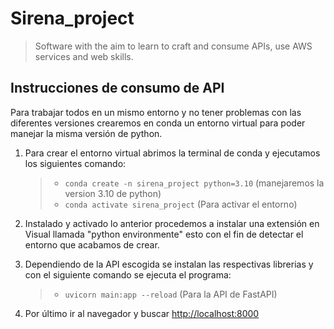 # **Sirena_project**
>Software with the aim to learn to craft and consume APIs, use AWS services and web skills.

## __Instrucciones de consumo de API__
Para trabajar todos en un mismo entorno y no tener problemas con las diferentes versiones crearemos en conda un entorno virtual para poder manejar la misma versión de python.
1. Para crear el entorno virtual abrimos la terminal de conda y ejecutamos los siguientes comando:
    >- `conda create -n sirena_project python=3.10` (manejaremos la version 3.10 de python)
    >- `conda activate sirena_project` (Para activar el entorno)
>
2. Instalado y activado lo anterior procedemos a instalar una extensión en Visual llamada "python environmente" esto con el fin de detectar el entorno que acabamos de crear.
>
3. Dependiendo de la API escogida se instalan las respectivas librerias y con el siguiente comando se ejecuta el programa:
    >- `uvicorn main:app --reload` (Para la API de FastAPI)
>
4. Por último ir al navegador y buscar [http://localhost:8000]()
